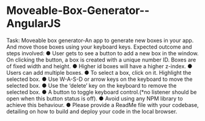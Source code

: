 # Moveable-Box-Generator--AngularJS
Task: Moveable box generator-An app to generate new boxes in your app. And move those boxes using your keyboard keys. Expected outcome and steps involved: ● User gets to see a button to add a new box in the window. On clicking the button, a box is created with a unique number ID. Boxes are of fixed width and height. ● Higher id boxes will have a higher z-index. ● Users can add multiple boxes. ● To select a box, click on it. Highlight the selected box. ● Use W-A-S-D or arrow keys on the keyboard to move the selected box. ● Use the ‘delete’ key on the keyboard to remove the selected box. ● A button to toggle keyboard control.(*no listener should be open when this button status is off). ● Avoid using any NPM library to achieve this behaviour. ● Please provide a ReadMe file with your codebase, detailing on how to build and deploy your code in the local browser.
